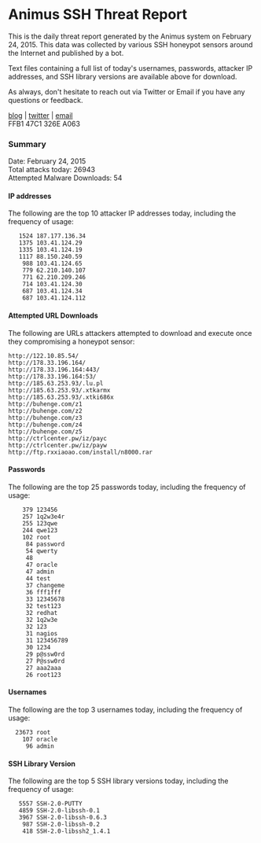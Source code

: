 # Animus SSH Threat Report

This is the daily threat report generated by the Animus system on February 24, 2015. This data was collected by various SSH honeypot sensors around the Internet and published by a bot.  

Text files containing a full list of today's usernames, passwords, attacker IP addresses, and SSH library versions are available above for download.  

As always, don't hesitate to reach out via Twitter or Email if you have any questions or feedback.  

[blog](http://morris.guru) | [twitter](https://twitter.com/andrew___morris) | [email](mailto:andrew@morris.guru)  
FFB1 47C1 326E A063  

### Summary

Date: February 24, 2015  
Total attacks today: 26943  
Attempted Malware Downloads: 54 

#### IP addresses
The following are the top 10 attacker IP addresses today, including the frequency of usage:
```
   1524 187.177.136.34
   1375 103.41.124.29
   1335 103.41.124.19
   1117 88.150.240.59
    988 103.41.124.65
    779 62.210.140.107
    771 62.210.209.246
    714 103.41.124.30
    687 103.41.124.34
    687 103.41.124.112
```

#### Attempted URL Downloads
The following are URLs attackers attempted to download and execute once they compromising a honeypot sensor:
```
http://122.10.85.54/
http://178.33.196.164/
http://178.33.196.164:443/
http://178.33.196.164:53/
http://185.63.253.93/.lu.pl
http://185.63.253.93/.xtkarmx
http://185.63.253.93/.xtki686x
http://buhenge.com/z1
http://buhenge.com/z2
http://buhenge.com/z3
http://buhenge.com/z4
http://buhenge.com/z5
http://ctrlcenter.pw/iz/payc
http://ctrlcenter.pw/iz/payw
http://ftp.rxxiaoao.com/install/n8000.rar
```

#### Passwords
The following are the top 25 passwords today, including the frequency of usage:
```
    379 123456
    257 1q2w3e4r
    255 123qwe
    244 qwe123
    102 root
     84 password
     54 qwerty
     48 
     47 oracle
     47 admin
     44 test
     37 changeme
     36 fff1fff
     33 12345678
     32 test123
     32 redhat
     32 1q2w3e
     32 123
     31 nagios
     31 123456789
     30 1234
     29 p@ssw0rd
     27 P@ssw0rd
     27 aaa2aaa
     26 root123
```

#### Usernames
The following are the top 3 usernames today, including the frequency of usage:
```
  23673 root
    107 oracle
     96 admin
```

#### SSH Library Version
The following are the top 5 SSH library versions today, including the frequency of usage:
```
   5557 SSH-2.0-PUTTY
   4859 SSH-2.0-libssh-0.1
   3967 SSH-2.0-libssh-0.6.3
    987 SSH-2.0-libssh-0.2
    418 SSH-2.0-libssh2_1.4.1
```
